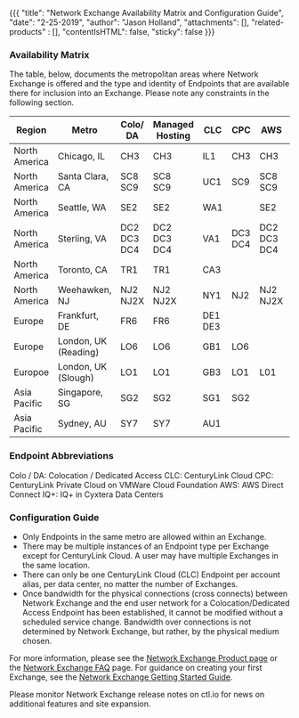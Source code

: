 {{{
  "title": "Network Exchange Availability Matrix and Configuration Guide",
  "date": "2-25-2019",
  "author": "Jason Holland",
  "attachments": [],
  "related-products" : [],
  "contentIsHTML": false,
  "sticky": false
}}}

### Availability Matrix

The table, below, documents the metropolitan areas where Network Exchange is offered and the type and identity of Endpoints that are available there for inclusion into an Exchange. Please note any constraints in the following section.

Region|Metro|Colo/<br>DA|Managed<br>Hosting|CLC|CPC|AWS|IQ+|
--------|---------|---------------------------|---------------|-----------------|----------------|----------------|----------------
North<br>America|Chicago, IL|CH3|CH3|IL1|CH3|CH3|CH3
North<br>America|Santa Clara, CA|SC8<br>SC9|SC8<br>SC9|UC1|SC9|SC8<br>SC9|SC8<br>SC9
North<br>America|Seattle, WA|SE2|SE2|WA1||SE2
North<br>America|Sterling, VA|DC2<br>DC3<br>DC4|DC2<br>DC3<br>DC4|VA1|DC3<br>DC4|DC2<br>DC3<br>DC4|DC2<br>DC3<br>DC4
North<br>America|Toronto, CA|TR1|TR1|CA3|||TR1
North<br>America|Weehawken, NJ|NJ2<br>NJ2X|NJ2<br>NJ2X|NY1|NJ2|NJ2<br>NJ2X|NJ2<br>NJ2X
Europe|Frankfurt, DE|FR6|FR6|DE1<br>DE3|||FR6
Europe|London, UK (Reading)|LO6|LO6|GB1|LO6||L06
Europoe|London, UK (Slough)|LO1|LO1|GB3|LO1|L01|L01
Asia<br>Pacific|Singapore, SG|SG2|SG2|SG1|SG2||SG2
Asia<br>Pacific|Sydney, AU|SY7|SY7|AU1|||SY7

### Endpoint Abbreviations
Colo / DA: Colocation / Dedicated Access
CLC: CenturyLink Cloud
CPC: CenturyLink Private Cloud on VMWare Cloud Foundation
AWS: AWS Direct Connect
IQ+: IQ+ in Cyxtera Data Centers

### Configuration Guide

* Only Endpoints in the same metro are allowed within an Exchange.
* There may be multiple instances of an Endpoint type per Exchange except for CenturyLink Cloud. A user may have multiple Exchanges in the same location.
* There can only be one CenturyLink Cloud (CLC) Endpoint per account alias, per data center, no matter the number of Exchanges.
* Once bandwidth for the physical connections (cross connects) between Network Exchange and the end user network for a Colocation/Dedicated Access Endpoint has been established, it cannot be modified without a scheduled service change. Bandwidth over connections is not determined by Network Exchange, but rather, by the physical medium chosen.

For more information, please see the [Network Exchange Product page](https://www.ctl.io/network-exchange/) or the [Network Exchange FAQ](../Network/network-exchange-faqs.md) page. For guidance on creating your first Exchange, see the [Network Exchange Getting Started Guide](../Network/network-exchange-getting-started-guide.md).

Please monitor Network Exchange release notes on ctl.io for news on additional features and site expansion. 